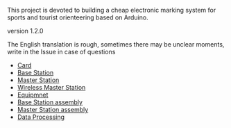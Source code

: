 This project is devoted to building a cheap electronic marking system for sports and tourist orienteering based on Arduino.

version 1.2.0

The English translation is rough, sometimes there may be unclear moments, write in the Issue in case of questions

* [Card](https://github.com/alexandervolikov/sportiduino/blob/master/Doc/eu/Card.md)
* [Base Station](https://github.com/alexandervolikov/sportiduino/blob/master/Doc/eu/BaseStation.md)
* [Master Station](https://github.com/alexandervolikov/sportiduino/blob/master/Doc/eu/MasterStation.md)
* [Wireless Master Station](https://github.com/alexandervolikov/sportiduino/blob/master/Doc/eu/WirelessMasterStantion.md)
* [Equipmnet](https://github.com/alexandervolikov/sportiduino/blob/master/Doc/eu/Equipmnet.md)
* [Base Station assembly](https://github.com/alexandervolikov/sportiduino/blob/master/Doc/eu/BaseStationAssembly.md)
* [Master Station assembly](https://github.com/alexandervolikov/sportiduino/blob/master/Doc/eu/MasterStationAssembly.md)
* [Data Processing](https://github.com/alexandervolikov/sportiduino/blob/master/Doc/eu/DataProcessing.md)